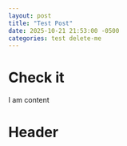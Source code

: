 ```yaml
---
layout: post
title: "Test Post"
date: 2025-10-21 21:53:00 -0500
categories: test delete-me
---
```


# Check it

I am content

<h1>Header</h1>
